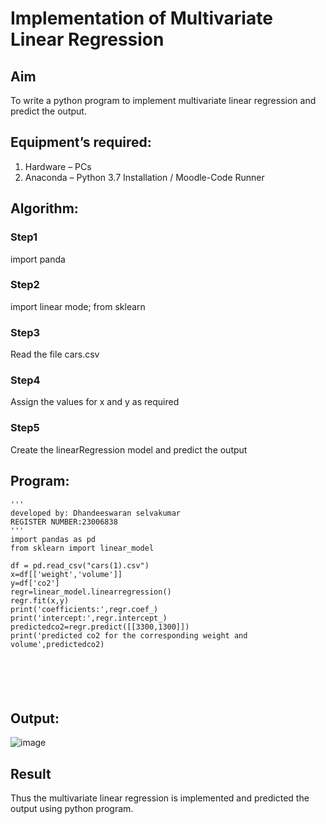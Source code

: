 # Implementation of Multivariate Linear Regression
## Aim
To write a python program to implement multivariate linear regression and predict the output.
## Equipment’s required:
1.	Hardware – PCs
2.	Anaconda – Python 3.7 Installation / Moodle-Code Runner
## Algorithm:
### Step1
import panda<br>
### Step2
import linear mode; from sklearn<br>

### Step3
Read the file cars.csv<br>

### Step4
Assign the values for x and y as required<br>

### Step5
Create the linearRegression model and predict the output<br>

## Program:
```
'''
developed by: Dhandeeswaran selvakumar
REGISTER NUMBER:23006838
'''
import pandas as pd 
from sklearn import linear_model

df = pd.read_csv("cars(1).csv")
x=df[['weight','volume']]
y=df['co2']
regr=linear_model.linearregression()
regr.fit(x,y)
print('coefficients:',regr.coef_)
print('intercept:',regr.intercept_)
predictedco2=regr.predict([[3300,1300]])
print('predicted co2 for the corresponding weight and volume',predictedco2)






```
## Output:
![image](https://github.com/MOHAMEDFAROOK2005/Multivariate-Linear-Regression/assets/150319482/e84b59ed-b003-4481-837b-136e14993177)


## Result
Thus the multivariate linear regression is implemented and predicted the output using python program.
